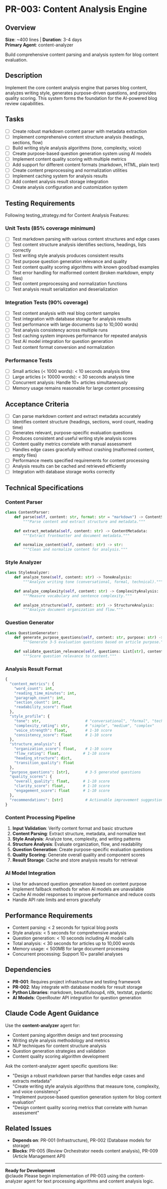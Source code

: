 # PR-003: Content Analysis Engine

## Overview
**Size**: ~400 lines | **Duration**: 3-4 days  
**Primary Agent**: content-analyzer

Build comprehensive content parsing and analysis system for blog content evaluation.

## Description
Implement the core content analysis engine that parses blog content, analyzes writing style, generates purpose-driven questions, and provides quality scoring. This system forms the foundation for the AI-powered blog review capabilities.

## Tasks
- [ ] Create robust markdown content parser with metadata extraction
- [ ] Implement comprehensive content structure analysis (headings, sections, flow)
- [ ] Build writing style analysis algorithms (tone, complexity, voice)
- [ ] Create purpose-based question generation system using AI models
- [ ] Implement content quality scoring with multiple metrics
- [ ] Add support for different content formats (markdown, HTML, plain text)
- [ ] Create content preprocessing and normalization utilities
- [ ] Implement caching system for analysis results
- [ ] Add content analysis result storage integration
- [ ] Create analysis configuration and customization system

## Testing Requirements
Following testing_strategy.md for Content Analysis Features:

### Unit Tests (85% coverage minimum)
- [ ] Test markdown parsing with various content structures and edge cases
- [ ] Test content structure analysis identifies sections, headings, lists correctly
- [ ] Test writing style analysis produces consistent results
- [ ] Test purpose question generation relevance and quality
- [ ] Test content quality scoring algorithms with known good/bad examples
- [ ] Test error handling for malformed content (broken markdown, empty files)
- [ ] Test content preprocessing and normalization functions
- [ ] Test analysis result serialization and deserialization

### Integration Tests (90% coverage)
- [ ] Test content analysis with real blog content samples
- [ ] Test integration with database storage for analysis results
- [ ] Test performance with large documents (up to 10,000 words)
- [ ] Test analysis consistency across multiple runs
- [ ] Test caching system improves performance for repeated analysis
- [ ] Test AI model integration for question generation
- [ ] Test content format conversion and normalization

### Performance Tests
- [ ] Small articles (< 1000 words): < 10 seconds analysis time
- [ ] Large articles (< 10000 words): < 30 seconds analysis time  
- [ ] Concurrent analysis: Handle 10+ articles simultaneously
- [ ] Memory usage remains reasonable for large content processing

## Acceptance Criteria
- [ ] Can parse markdown content and extract metadata accurately
- [ ] Identifies content structure (headings, sections, word count, reading time)
- [ ] Generates relevant, purpose-specific evaluation questions
- [ ] Produces consistent and useful writing style analysis scores
- [ ] Content quality metrics correlate with manual assessment
- [ ] Handles edge cases gracefully without crashing (malformed content, empty files)
- [ ] Performance meets specified requirements for content processing
- [ ] Analysis results can be cached and retrieved efficiently
- [ ] Integration with database storage works correctly

## Technical Specifications

### Content Parser
```python
class ContentParser:
    def parse(self, content: str, format: str = "markdown") -> ContentStructure:
        """Parse content and extract structure and metadata."""
        
    def extract_metadata(self, content: str) -> ContentMetadata:
        """Extract frontmatter and document metadata."""
        
    def normalize_content(self, content: str) -> str:
        """Clean and normalize content for analysis."""
```

### Style Analyzer  
```python
class StyleAnalyzer:
    def analyze_tone(self, content: str) -> ToneAnalysis:
        """Analyze writing tone (conversational, formal, technical)."""
        
    def analyze_complexity(self, content: str) -> ComplexityAnalysis:
        """Measure vocabulary and sentence complexity."""
        
    def analyze_structure(self, content: str) -> StructureAnalysis:
        """Analyze document organization and flow."""
```

### Question Generator
```python
class QuestionGenerator:
    def generate_purpose_questions(self, content: str, purpose: str) -> List[str]:
        """Generate 3-5 evaluation questions based on article purpose."""
        
    def validate_question_relevance(self, questions: List[str], content: str) -> List[float]:
        """Score question relevance to content."""
```

### Analysis Result Format
```python
{
  "content_metrics": {
    "word_count": int,
    "reading_time_minutes": int,
    "paragraph_count": int,
    "section_count": int,
    "readability_score": float
  },
  "style_profile": {
    "tone": str,                    # "conversational", "formal", "technical"
    "complexity_rating": str,       # "simple", "medium", "complex"
    "voice_strength": float,        # 1-10 score
    "consistency_score": float      # 1-10 score
  },
  "structure_analysis": {
    "organization_score": float,    # 1-10 score  
    "flow_rating": float,          # 1-10 score
    "heading_structure": dict,
    "transition_quality": float
  },
  "purpose_questions": [str],       # 3-5 generated questions
  "quality_scores": {
    "overall_quality": float,      # 1-10 score
    "clarity_score": float,        # 1-10 score
    "engagement_score": float      # 1-10 score
  },
  "recommendations": [str]          # Actionable improvement suggestions
}
```

### Content Processing Pipeline
1. **Input Validation**: Verify content format and basic structure
2. **Content Parsing**: Extract structure, metadata, and normalize text
3. **Style Analysis**: Analyze tone, complexity, and writing patterns  
4. **Structure Analysis**: Evaluate organization, flow, and readability
5. **Question Generation**: Create purpose-specific evaluation questions
6. **Quality Scoring**: Generate overall quality and component scores
7. **Result Storage**: Cache and store analysis results for retrieval

### AI Model Integration
- Use for advanced question generation based on content purpose
- Implement fallback methods for when AI models are unavailable
- Cache AI model responses to improve performance and reduce costs
- Handle API rate limits and errors gracefully

## Performance Requirements
- Content parsing: < 2 seconds for typical blog posts
- Style analysis: < 5 seconds for comprehensive analysis  
- Question generation: < 10 seconds including AI model calls
- Total analysis: < 30 seconds for articles up to 10,000 words
- Memory usage: < 500MB for large document processing
- Concurrent processing: Support 10+ parallel analyses

## Dependencies
- **PR-001**: Requires project infrastructure and testing framework
- **PR-002**: May integrate with database models for result storage
- **Python Libraries**: markdown, beautifulsoup4, nltk, textstat, pydantic
- **AI Models**: OpenRouter API integration for question generation

## Claude Code Agent Guidance
Use the **content-analyzer** agent for:
- Content parsing algorithm design and text processing
- Writing style analysis methodology and metrics
- NLP techniques for content structure analysis  
- Question generation strategies and validation
- Content quality scoring algorithm development

Ask the content-analyzer agent specific questions like:
- "Design a robust markdown parser that handles edge cases and extracts metadata"
- "Create writing style analysis algorithms that measure tone, complexity, and voice consistency"
- "Implement purpose-based question generation system for blog content evaluation"
- "Design content quality scoring metrics that correlate with human assessment"

## Related Issues
- **Depends on**: PR-001 (Infrastructure), PR-002 (Database models for storage)
- **Blocks**: PR-005 (Review Orchestrator needs content analysis), PR-009 (Article Management API)

---

**Ready for Development**  
@claude Please begin implementation of PR-003 using the content-analyzer agent for text processing algorithms and content analysis logic.